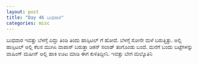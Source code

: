 ```yaml
---
layout: post
title: "Day 46 ಬುಧವಾರ"
categories: misc
---
```

ಬುಧವಾರ
ಇವತ್ತು ಬೆಳಗ್ಗೆ ಎದ್ದು ತಿಂಡಿ ತಿಂದು ಹಾಸ್ಪಿಟಲ್ ಗೆ ಹೋದೆ. ಬೆಳಗ್ಗೆ ಸೋನೇ ಮಳೆ ಬರುತ್ತಿತ್ತು. ಅಲ್ಲಿ ಹಾಸ್ಪಿಟಲ್ ಅಲ್ಲಿ ಕೆಲಸ ಮುಗಿಸಿ ವಾಪಾಸ್ ಬರುತ್ತಾ ಚಿಕನ್ ಸಲಾಡ್ ತಂಗೊಂಡು ಬಂದೆ. ಮನೆಗೆ ಬಂದು ಬಟ್ಟೆಗಳನ್ನು ವಾಷಿಂಗ್ ಮಷೀನ್ ಅಲ್ಲಿ ಹಾಕಿ ಊಟ ಮಾಡಿ ಈಗ ಕುಳಿತಿದ್ದೀನಿ. ಇವತ್ತು ಬೇಗ ಮಲ್ಕೊತಿನಿ
